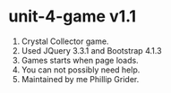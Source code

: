 # unit-4-game v1.1
1. Crystal Collector game. 
2. Used JQuery 3.3.1 and Bootstrap 4.1.3
3. Games starts when page loads.
4. You can not possibly need help.
5. Maintained by me Phillip Grider.

